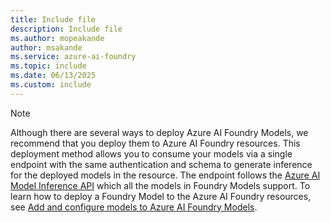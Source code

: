 ```yaml
---
title: Include file
description: Include file
ms.author: mopeakande
author: msakande
ms.service: azure-ai-foundry
ms.topic: include
ms.date: 06/13/2025
ms.custom: include
---
```


> [!NOTE]
> Although there are several ways to deploy Azure AI Foundry Models, we recommend that you deploy them to Azure AI Foundry resources. This deployment method allows you to consume your models via a single endpoint with the same authentication and schema to generate inference for the deployed models in the resource. The endpoint follows the [Azure AI Model Inference API](/rest/api/aifoundry/modelinference/) which all the models in Foundry Models support. To learn how to deploy a Foundry Model to the Azure AI Foundry resources, see [Add and configure models to Azure AI Foundry Models](../model-inference/how-to/create-model-deployments.md).